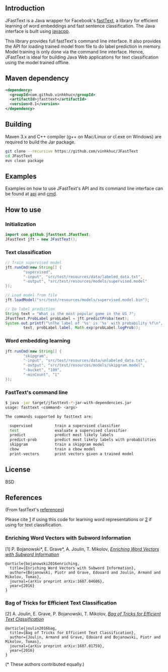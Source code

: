 ## Introduction
JFastText is a Java wrapper for Facebook's [fastText](https://github.com/facebookresearch/fastText), 
a library for efficient learning of word embeddings and fast sentence classification. The Java interface 
is built using [javacpp](https://github.com/bytedeco/javacpp). 

This library provides full fastText's command line interface. It also provides the API for 
loading trained model from file to do label prediction in memory. Model training is only done 
via the command line interface. Hence, JFastText is ideal for building Java Web applications 
for text classification using the model trained offline.

## Maven dependency
```xml
<dependency>
  <groupId>com.github.vinhkhuc</groupId>
  <artifactId>jfasttext</artifactId>
  <version>0.1</version>
</dependency>
```


## Building
Maven 3.x and C++ compiler (g++ on Mac/Linux or cl.exe on Windows) are required to build the Jar package. 

```bash
git clone --recursive https://github.com/vinhkhuc/JFastText
cd JFastText
mvn clean package
```

## Examples
Examples on how to use JFastText's API and its command line interface can be found at
[api](examples/api) and [cmd](examples/cmd).

## How to use

### Initialization

```java
import com.github.jfasttext.JFastText;
JFastText jft = new JFastText();
```

### Text classification
```java
// Train supervised model
jft.runCmd(new String[] {
        "supervised",
        "-input", "src/test/resources/data/labeled_data.txt",
        "-output", "src/test/resources/models/supervised.model"
});

// Load model from file
jft.loadModel("src/test/resources/models/supervised.model.bin");

// Do label prediction
String text = "What is the most popular game in the US ?";
JFastText.ProbLabel probLabel = jft.predictProba(text);
System.out.printf("\nThe label of '%s' is '%s' with probability %f\n",
        text, probLabel.label, Math.exp(probLabel.logProb));
``` 
 
### Word embedding learning
```java
jft.runCmd(new String[] {
        "skipgram",
        "-input", "src/test/resources/data/unlabeled_data.txt",
        "-output", "src/test/resources/models/skipgram.model",
        "-bucket", "100",
        "-minCount", "1"
});
```

### FastText's command line
```bash
$ java -jar target/jfasttext-*-jar-with-dependencies.jar
usage: fasttext <command> <args>

The commands supported by fasttext are:

  supervised          train a supervised classifier
  test                evaluate a supervised classifier
  predict             predict most likely labels
  predict-prob        predict most likely labels with probabilities
  skipgram            train a skipgram model
  cbow                train a cbow model
  print-vectors       print vectors given a trained model
```

## License
BSD

## References
(From fastText's [references](https://github.com/facebookresearch/fastText#references))

Please cite [1](#enriching-word-vectors-with-subword-information) if using this code for learning word representations or [2](#bag-of-tricks-for-efficient-text-classification) if using for text classification.

### Enriching Word Vectors with Subword Information

[1] P. Bojanowski\*, E. Grave\*, A. Joulin, T. Mikolov, [*Enriching Word Vectors with Subword Information*](https://arxiv.org/abs/1607.04606)

```
@article{bojanowski2016enriching,
  title={Enriching Word Vectors with Subword Information},
  author={Bojanowski, Piotr and Grave, Edouard and Joulin, Armand and Mikolov, Tomas},
  journal={arXiv preprint arXiv:1607.04606},
  year={2016}
}
```

### Bag of Tricks for Efficient Text Classification

[2] A. Joulin, E. Grave, P. Bojanowski, T. Mikolov, [*Bag of Tricks for Efficient Text Classification*](https://arxiv.org/abs/1607.01759)

```
@article{joulin2016bag,
  title={Bag of Tricks for Efficient Text Classification},
  author={Joulin, Armand and Grave, Edouard and Bojanowski, Piotr and Mikolov, Tomas},
  journal={arXiv preprint arXiv:1607.01759},
  year={2016}
}
```

(\* These authors contributed equally.)

